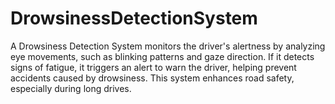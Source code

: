 # DrowsinessDetectionSystem
A Drowsiness Detection System monitors the driver's alertness by analyzing eye movements, such as blinking patterns and gaze direction. If it detects signs of fatigue, it triggers an alert to warn the driver, helping prevent accidents caused by drowsiness. This system enhances road safety, especially during long drives.
